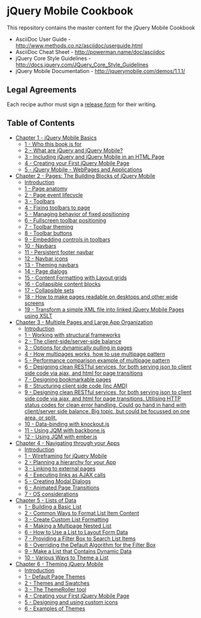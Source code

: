 # jQuery Mobile Cookbook

This repository contains the master content for the jQuery Mobile Cookbook

* AsciiDoc User Guide - http://www.methods.co.nz/asciidoc/userguide.html
* AsciiDoc Cheat Sheet - http://powerman.name/doc/asciidoc
* jQuery Core Style Guidelines - http://docs.jquery.com/JQuery_Core_Style_Guidelines
* jQuery Mobile Documentation - http://jquerymobile.com/demos/1.1.1/

## Legal Agreements

Each recipe author must sign a [release form](https://rightsignature.com/forms/jQueryMobileCookb-58d54f/token/87121d9b978) for their writing. 

## Table of Contents

* <a href="/jquerymobilecookbook/book/blob/master/1-jquery-mobile-basics/readme.md">Chapter 1 - jQuery Mobile Basics</a>
  * <a href="/jquerymobilecookbook/book/blob/master/1-jquery-mobile-basics/recipe-1.adoc">1 - Who this book is for</a>
  * <a href="/jquerymobilecookbook/book/blob/master/1-jquery-mobile-basics/recipe-2.adoc">2 - What are jQuery and jQuery Mobile?</a>
  * <a href="/jquerymobilecookbook/book/blob/master/1-jquery-mobile-basics/recipe-3.adoc">3 - Including jQuery and jQuery Mobile in an HTML Page</a>
  * <a href="/jquerymobilecookbook/book/blob/master/1-jquery-mobile-basics/recipe-4.adoc">4 - Creating your First jQuery Mobile Page</a>
  * <a href="/jquerymobilecookbook/book/blob/master/1-jquery-mobile-basics/recipe-5.adoc">5 - jQuery Mobile - WebPages and Applications</a>
* <a href="/jquerymobilecookbook/book/blob/master/2-pages-the-building-blocks-of-jquery-mobile/readme.md">Chapter 2 - Pages: The Building Blocks of jQuery Mobile</a>
  * <a href="/jquerymobilecookbook/book/blob/master/2-pages-the-building-blocks-of-jquery-mobile/introduction.adoc">Introduction</a>
  * <a href="/jquerymobilecookbook/book/blob/master/2-pages-the-building-blocks-of-jquery-mobile/recipe-1.adoc">1 - Page anatomy</a>
  * <a href="/jquerymobilecookbook/book/blob/master/2-pages-the-building-blocks-of-jquery-mobile/recipe-2.adoc">2 - Page event lifecycle</a>
  * <a href="/jquerymobilecookbook/book/blob/master/2-pages-the-building-blocks-of-jquery-mobile/recipe-3.adoc">3 - Toolbars</a>
  * <a href="/jquerymobilecookbook/book/blob/master/2-pages-the-building-blocks-of-jquery-mobile/recipe-4.adoc">4 - Fixing toolbars to page</a>
  * <a href="/jquerymobilecookbook/book/blob/master/2-pages-the-building-blocks-of-jquery-mobile/recipe-5.adoc">5 - Managing behavior of fixed positioning</a>
  * <a href="/jquerymobilecookbook/book/blob/master/2-pages-the-building-blocks-of-jquery-mobile/recipe-6.adoc">6 - Fullscreen toolbar positioning</a>
  * <a href="/jquerymobilecookbook/book/blob/master/2-pages-the-building-blocks-of-jquery-mobile/recipe-7.adoc">7 - Toolbar theming</a>
  * <a href="/jquerymobilecookbook/book/blob/master/2-pages-the-building-blocks-of-jquery-mobile/recipe-8.adoc">8 - Toolbar buttons</a>
  * <a href="/jquerymobilecookbook/book/blob/master/2-pages-the-building-blocks-of-jquery-mobile/recipe-9.adoc">9 - Embedding controls in toolbars</a>
  * <a href="/jquerymobilecookbook/book/blob/master/2-pages-the-building-blocks-of-jquery-mobile/recipe-10.adoc">10 - Navbars</a>
  * <a href="/jquerymobilecookbook/book/blob/master/2-pages-the-building-blocks-of-jquery-mobile/recipe-11.adoc">11 - Persistent footer navbar</a>
  * <a href="/jquerymobilecookbook/book/blob/master/2-pages-the-building-blocks-of-jquery-mobile/recipe-12.adoc">12 - Navbar icons</a>
  * <a href="/jquerymobilecookbook/book/blob/master/2-pages-the-building-blocks-of-jquery-mobile/recipe-13.adoc">13 - Theming navbars</a>
  * <a href="/jquerymobilecookbook/book/blob/master/2-pages-the-building-blocks-of-jquery-mobile/recipe-14.adoc">14 - Page dialogs</a>
  * <a href="/jquerymobilecookbook/book/blob/master/2-pages-the-building-blocks-of-jquery-mobile/recipe-15.adoc">15 - Content Formatting with Layout grids</a>
  * <a href="/jquerymobilecookbook/book/blob/master/2-pages-the-building-blocks-of-jquery-mobile/recipe-16.adoc">16 - Collapsible content blocks</a>
  * <a href="/jquerymobilecookbook/book/blob/master/2-pages-the-building-blocks-of-jquery-mobile/recipe-17.adoc">17 - Collapsible sets</a>
  * <a href="/jquerymobilecookbook/book/blob/master/2-pages-the-building-blocks-of-jquery-mobile/recipe-18.adoc">18 - How to make pages readable on desktops and other wide screens</a>
  * <a href="/jquerymobilecookbook/book/blob/master/2-pages-the-building-blocks-of-jquery-mobile/recipe-19.adoc">19 - Transform a simple XML file into linked jQuery Mobile Pages using XSLT</a>
* <a href="/jquerymobilecookbook/book/blob/master/3-multiple-pages-and-large-app-organization/readme.md">Chapter 3 - Multiple Pages and Large App Organization</a>
  * <a href="/jquerymobilecookbook/book/blob/master/3-multiple-pages-and-large-app-organization/introduction.adoc">Introduction</a>
  * <a href="/jquerymobilecookbook/book/blob/master/3-multiple-pages-and-large-app-organization/recipe-1.adoc">1 - Working with structural frameworks</a>
  * <a href="/jquerymobilecookbook/book/blob/master/3-multiple-pages-and-large-app-organization/recipe-2.adoc">2 - The client-side/server-side balance</a>
  * <a href="/jquerymobilecookbook/book/blob/master/3-multiple-pages-and-large-app-organization/recipe-3.adoc">3 - Options for dynamically pulling in pages</a>
  * <a href="/jquerymobilecookbook/book/blob/master/3-multiple-pages-and-large-app-organization/recipe-4.adoc">4 - How multipages works, how to use multipage pattern</a>
  * <a href="/jquerymobilecookbook/book/blob/master/3-multiple-pages-and-large-app-organization/recipe-5.adoc">5 - Performance comparison example of multipage pattern</a>
  * <a href="/jquerymobilecookbook/book/blob/master/3-multiple-pages-and-large-app-organization/recipe-6.adoc">6 - Designing clean RESTful services, for both serving json to client side code via ajax, and html for page transitions</a>
  * <a href="/jquerymobilecookbook/book/blob/master/3-multiple-pages-and-large-app-organization/recipe-7.adoc">7 - Designing bookmarkable pages</a>
  * <a href="/jquerymobilecookbook/book/blob/master/3-multiple-pages-and-large-app-organization/recipe-8.adoc">8 - Structuring client side code (inc AMD)</a>
  * <a href="/jquerymobilecookbook/book/blob/master/3-multiple-pages-and-large-app-organization/recipe-9.adoc">9 - Designing clean RESTful services, for both serving json to client side code via ajax, and html for page transitions. Utilising HTTP status codes for clean error handling. Could go hand in hand with client/server side balance. Big topic, but could be focussed on one area, or split.</a>
  * <a href="/jquerymobilecookbook/book/blob/master/3-multiple-pages-and-large-app-organization/recipe-10.adoc">10 - Data-binding with knockout.js</a>
  * <a href="/jquerymobilecookbook/book/blob/master/3-multiple-pages-and-large-app-organization/recipe-11.adoc">11 - Using JQM with backbone.js</a>
  * <a href="/jquerymobilecookbook/book/blob/master/3-multiple-pages-and-large-app-organization/recipe-12.adoc">12 - Using JQM with ember.js</a>
* <a href="/jquerymobilecookbook/book/blob/master/4-navigating-through-your-apps/readme.md">Chapter 4 - Navigating through your Apps</a>
  * <a href="/jquerymobilecookbook/book/blob/master/4-navigating-through-your-apps/introduction.adoc">Introduction</a>
  * <a href="/jquerymobilecookbook/book/blob/master/4-navigating-through-your-apps/recipe-1.adoc">1 - Wireframing for jQuery Mobile </a>
  * <a href="/jquerymobilecookbook/book/blob/master/4-navigating-through-your-apps/recipe-2.adoc">2 - Planning a hierarchy for your App</a>
  * <a href="/jquerymobilecookbook/book/blob/master/4-navigating-through-your-apps/recipe-3.adoc">3 - Linking to external pages </a>
  * <a href="/jquerymobilecookbook/book/blob/master/4-navigating-through-your-apps/recipe-4.adoc">4 - Executing links as AJAX calls </a>
  * <a href="/jquerymobilecookbook/book/blob/master/4-navigating-through-your-apps/recipe-5.adoc">5 - Creating Modal Dialogs </a>
  * <a href="/jquerymobilecookbook/book/blob/master/4-navigating-through-your-apps/recipe-6.adoc">6 - Animated Page Transitions </a>
  * <a href="/jquerymobilecookbook/book/blob/master/4-navigating-through-your-apps/recipe-7.adoc">7 - OS considerations</a>
* <a href="/jquerymobilecookbook/book/blob/master/5-lists-of-data/readme.md">Chapter 5 - Lists of Data</a>
  * <a href="/jquerymobilecookbook/book/blob/master/5-lists-of-data/recipe-1.adoc">1 - Building a Basic List</a>
  * <a href="/jquerymobilecookbook/book/blob/master/5-lists-of-data/recipe-2.adoc">2 - Common Ways to Format List Item Content</a>
  * <a href="/jquerymobilecookbook/book/blob/master/5-lists-of-data/recipe-3.adoc">3 - Create Custom List Formatting</a> 
  * <a href="/jquerymobilecookbook/book/blob/master/5-lists-of-data/recipe-4.adoc">4 - Making a Multipage Nested List</a>
  * <a href="/jquerymobilecookbook/book/blob/master/5-lists-of-data/recipe-6.adoc">6 - How to Use a List to Layout Form Data</a>
  * <a href="/jquerymobilecookbook/book/blob/master/5-lists-of-data/recipe-7.adoc">7 - Providing a Filter Box to Search List Items</a>
  * <a href="/jquerymobilecookbook/book/blob/master/5-lists-of-data/recipe-8.adoc">8 - Overriding the Default Algorithm for the Filter Box</a>
  * <a href="/jquerymobilecookbook/book/blob/master/5-lists-of-data/recipe-9.adoc">9 - Make a List that Contains Dynamic Data</a>
  * <a href="/jquerymobilecookbook/book/blob/master/5-lists-of-data/recipe-10.adoc">10 - Various Ways to Theme a List</a>
* <a href="/jquerymobilecookbook/book/blob/master/6-theming-jquery-mobile/readme.md">Chapter 6 - Theming jQuery Mobile</a>
  * <a href="/jquerymobilecookbook/book/blob/master/6-theming-jquery-mobile/introduction.adoc">Introduction</a>
  * <a href="/jquerymobilecookbook/book/blob/master/6-theming-jquery-mobile/recipe-1.adoc">1 - Default Page Themes</a>
  * <a href="/jquerymobilecookbook/book/blob/master/6-theming-jquery-mobile/recipe-2.adoc">2 - Themes and Swatches</a>
  * <a href="/jquerymobilecookbook/book/blob/master/6-theming-jquery-mobile/recipe-3.adoc">3 - The ThemeRoller tool</a>
  * <a href="/jquerymobilecookbook/book/blob/master/6-theming-jquery-mobile/recipe-4.adoc">4 - Creating your First jQuery Mobile Page</a>
  * <a href="/jquerymobilecookbook/book/blob/master/6-theming-jquery-mobile/recipe-5.adoc">5 - Designing and using custom icons</a>
  * <a href="/jquerymobilecookbook/book/blob/master/6-theming-jquery-mobile/recipe-6.adoc">6 - Examples of Themes</a>











